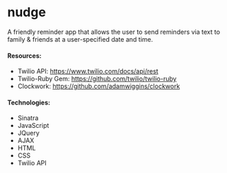 nudge
=====

A friendly reminder app that allows the user to send reminders via text to family & friends at a user-specified date and time.

#### Resources:
* Twilio API: https://www.twilio.com/docs/api/rest
* Twilio-Ruby Gem: https://github.com/twilio/twilio-ruby
* Clockwork: https://github.com/adamwiggins/clockwork

#### Technologies:
* Sinatra
* JavaScript
* JQuery
* AJAX
* HTML
* CSS
* Twilio API
